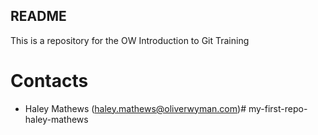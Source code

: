 ## README

This is a repository for the OW Introduction to Git Training

# Contacts
- Haley Mathews (haley.mathews@oliverwyman.com)# my-first-repo-haley-mathews
